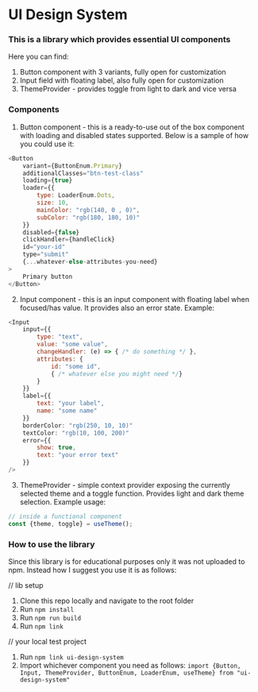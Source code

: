 # UI Design System

### This is a library which provides essential UI components

Here you can find:
1. Button component with 3 variants, fully open for customization
2. Input field with floating label, also fully open for customization
3. ThemeProvider - provides toggle from light to dark and vice versa


### Components

1. Button component - this is a ready-to-use out of the box component with loading and disabled states supported.
Below is a sample of how you could use it:
```js
<Button
    variant={ButtonEnum.Primary}
    additionalClasses="btn-test-class"
    loading={true}
    loader={{
        type: LoaderEnum.Dots,
        size: 10,
        mainColor: "rgb(140, 0 , 0)",
        subColor: "rgb(180, 180, 10)"
    }}
    disabled={false}
    clickHandler={handleClick}
    id="your-id"
    type="submit"
    {...whatever-else-attributes-you-need}
>
    Primary button
</Button>
```

2. Input component - this is an input component with floating label when focused/has value. It provides also an error state.
Example:
```js
<Input 
    input={{
        type: "text",
        value: "some value",
        changeHandler: (e) => { /* do something */ },
        attributes: {
            id: "some id",
            { /* whatever else you might need */}
        }
    }}
    label={{
        text: "your label",
        name: "some name"
    }}
    borderColor: "rgb(250, 10, 10)"
    textColor: "rgb(10, 100, 200)"
    error={{
        show: true,
        text: "your error text"
    }}
/>
```

3. ThemeProvider - simple context provider exposing the currently selected theme and a toggle function. Provides light and dark theme selection.
Example usage:
```js
// inside a functional component
const {theme, toggle} = useTheme();
```


### How to use the library
Since this library is for educational purposes only it was not uploaded to npm.
Instead how I suggest you use it is as follows:

// lib setup
1. Clone this repo locally and navigate to the root folder
2. Run `npm install`
3. Run `npm run build`
4. Run `npm link`


// your local test project
1. Run `npm link ui-design-system`
2. Import whichever component you need as follows:
`import {Button, Input, ThemeProvider, ButtonEnum, LoaderEnum, useTheme} from "ui-design-system"` 

